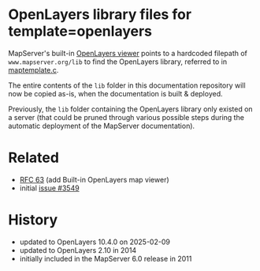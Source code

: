 # OpenLayers library files for template=openlayers

MapServer's built-in [OpenLayers viewer](https://mapserver.org/cgi/openlayers.html)
points to a hardcoded filepath of `www.mapserver.org/lib` to find the OpenLayers 
library, referred to in [maptemplate.c](https://github.com/MapServer/MapServer/blob/main/src/maptemplate.c#L54).

The entire contents of the `lib` folder in this documentation repository 
will now be copied as-is, when the documentation is built & deployed.

Previously, the `lib` folder containing the OpenLayers library only existed on 
a server (that could be pruned through various possible steps during the 
automatic deployment of the MapServer documentation).

# Related 

- [RFC 63](https://mapserver.org/development/rfc/ms-rfc-63.html) (add 
  Built-in OpenLayers map viewer)
- initial [issue #3549](https://github.com/MapServer/MapServer/issues/3549)

# History

- updated to OpenLayers 10.4.0 on 2025-02-09
- updated to OpenLayers 2.10 in 2014
- initially included in the MapServer 6.0 release in 2011

